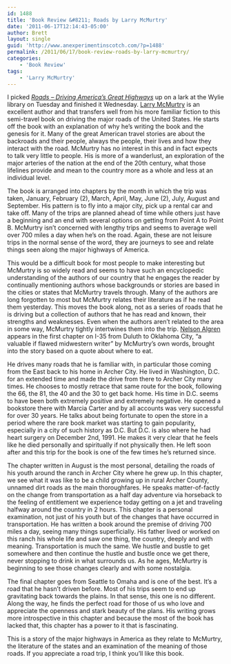 ```yaml
---
id: 1488
title: 'Book Review &#8211; Roads by Larry McMurtry'
date: '2011-06-17T12:14:43-05:00'
author: Brett
layout: single
guid: 'http://www.anexperimentinscotch.com/?p=1488'
permalink: /2011/06/17/book-review-roads-by-larry-mcmurtry/
categories:
    - 'Book Review'
tags:
    - 'Larry McMurtry'
---
```


I picked *[Roads – Driving America’s Great Highways](http://www.amazon.com/Roads-Driving-Americas-Great-Highways/dp/0684868857/ref=sr_1_1?ie=UTF8&qid=1308333984&sr=8-1)* up on a lark at the Wylie library on Tuesday and finished it Wednesday. [Larry McMurtry](http://en.wikipedia.org/wiki/Larry_McMurtry) is an excellent author and that transfers well from his more familiar fiction to this semi-travel book on driving the major roads of the United States. He starts off the book with an explanation of why he’s writing the book and the genesis for it. Many of the great American travel stories are about the backroads and their people, always the people, their lives and how they interact with the road. McMurtry has no interest in this and in fact expects to talk very little to people. His is more of a wanderlust, an exploration of the major arteries of the nation at the end of the 20th century, what those lifelines provide and mean to the country more as a whole and less at an individual level.

The book is arranged into chapters by the month in which the trip was taken, January, February (2), March, April, May, June (2), July, August and September. His pattern is to fly into a major city, pick up a rental car and take off. Many of the trips are planned ahead of time while others just have a beginning and an end with several options on getting from Point A to Point B. McMurtry isn’t concerned with lengthy trips and seems to average well over 700 miles a day when he’s on the road. Again, these are not leisure trips in the normal sense of the word, they are journeys to see and relate things seen along the major highways of America.

This would be a difficult book for most people to make interesting but McMurtry is so widely read and seems to have such an encyclopedic understanding of the authors of our country that he engages the reader by continually mentioning authors whose backgrounds or stories are based in the cities or states that McMurtry travels through. Many of the authors are long forgotten to most but McMurtry relates their literature as if he read them yesterday. This moves the book along, not as a series of roads that he is driving but a collection of authors that he has read and known, their strengths and weaknesses. Even when the authors aren’t related to the area in some way, McMurtry tightly intertwines them into the trip. [Nelson Algren](http://en.wikipedia.org/wiki/Nelson_Algren) appears in the first chapter on I-35 from Duluth to Oklahoma City, “a valuable if flawed midwestern writer” by McMurtry’s own words, brought into the story based on a quote about where to eat.

He drives many roads that he is familiar with, in particular those coming from the East back to his home in Archer City. He lived in Washington, D.C. for an extended time and made the drive from there to Archer City many times. He chooses to mostly retrace that same route for the book, following the 66, the 81, the 40 and the 30 to get back home. His time in D.C. seems to have been both extremely positive and extremely negative. He opened a bookstore there with Marcia Carter and by all accounts was very successful for over 30 years. He talks about being fortunate to open the store in a period where the rare book market was starting to gain popularity, especially in a city of such history as D.C. But D.C. is also where he had heart surgery on December 2nd, 1991. He makes it very clear that he feels like he died personally and spiritually if not physically then. He left soon after and this trip for the book is one of the few times he’s returned since.

The chapter written in August is the most personal, detailing the roads of his youth around the ranch in Archer City where he grew up. In this chapter, we see what it was like to be a child growing up in rural Archer County, unnamed dirt roads as the main thoroughfares. He speaks matter-of-factly on the change from transportation as a half day adventure via horseback to the feeling of entitlement we experience today getting on a jet and traveling halfway around the country in 2 hours. This chapter is a personal examination, not just of his youth but of the changes that have occurred in transportation. He has written a book around the premise of driving 700 miles a day, seeing many things superficially. His father lived or worked on this ranch his whole life and saw one thing, the country, deeply and with meaning. Transportation is much the same. We hustle and bustle to get somewhere and then continue the hustle and bustle once we get there, never stopping to drink in what surrounds us. As he ages, McMurtry is beginning to see those changes clearly and with some nostalgia.

The final chapter goes from Seattle to Omaha and is one of the best. It’s a road that he hasn’t driven before. Most of his trips seem to end up gravitating back towards the plains. In that sense, this one is no different. Along the way, he finds the perfect road for those of us who love and appreciate the openness and stark beauty of the plans. His writing grows more introspective in this chapter and because the most of the book has lacked that, this chapter has a power to it that is fascinating.

This is a story of the major highways in America as they relate to McMurtry, the literature of the states and an examination of the meaning of those roads. If you appreciate a road trip, I think you’ll like this book.